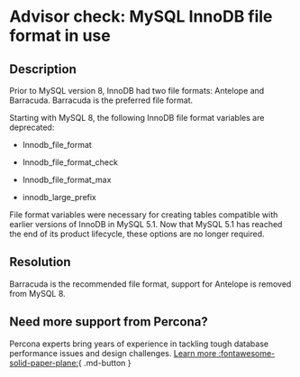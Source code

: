 # Advisor check: MySQL InnoDB file format in use

## Description

Prior to MySQL version 8, InnoDB had two file formats: Antelope and Barracuda. Barracuda is the preferred file format.

Starting with MySQL 8, the following InnoDB file format variables are deprecated:

* Innodb_file_format

* Innodb_file_format_check

* Innodb_file_format_max

* innodb_large_prefix

File format variables were necessary for creating tables compatible with earlier versions of InnoDB in MySQL 5.1. Now that MySQL 5.1 has reached the end of its product lifecycle, these options are no longer required. 

## Resolution

Barracuda is the recommended file format, support for Antelope is removed from MySQL 8.

## Need more support from Percona?

Percona experts bring years of experience in tackling tough database performance issues and design challenges.
[Learn more :fontawesome-solid-paper-plane:](https://per.co.na/subscribe){ .md-button }
